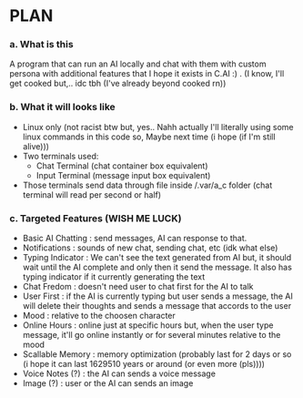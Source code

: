 # PLAN

### a. What is this
A program that can run an AI locally and chat with them with custom persona with additional features that I hope it exists in C.AI :) .
(I know, I'll get cooked but,.. idc tbh (I've already beyond cooked rn))

### b. What it will looks like
- Linux only (not racist btw but, yes.. Nahh actually I'll literally using some linux commands in this code so, Maybe next time (i hope (if I'm still alive)))
- Two terminals used:
	- Chat  Terminal (chat container box equivalent)
	- Input Terminal (message input box equivalent)
- Those terminals send data through file inside /.var/a_c folder (chat terminal will read per second or half)


### c. Targeted Features (WISH ME LUCK)
- Basic AI Chatting		: send messages, AI can response to that.
- Notifications 		: sounds of new chat, sending chat, etc (idk what else)
- Typing Indicator		: We can't see the text generated from AI but, it should wait until the AI complete and only then it send the message. It also has typing indicator if it currently generating the text
- Chat Fredom 			: doesn't need user to chat first for the AI to talk
- User First			: if the AI is currently typing but user sends a message, the AI will delete their thoughts and sends a message that accords to the user
- Mood 					: relative to the choosen character
- Online Hours			: online just at specific hours but, when the user type message, it'll go online instantly or for several minutes relative to the mood
- Scallable Memory 		: memory optimization (probably last for 2 days or so (i hope it can last 1629510 years or around (or even more (pls))))
- Voice Notes (?)		: the AI can sends a voice message
- Image (?)				: user or the AI can sends an image

